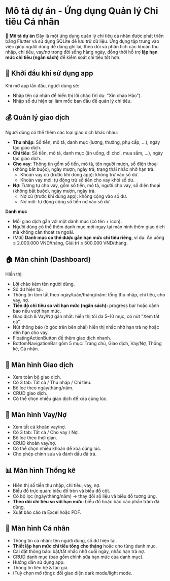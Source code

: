 # Mô tả dự án - Ứng dụng Quản lý Chi tiêu Cá nhân

📱 **Mô tả dự án**
Đây là một ứng dụng quản lý chi tiêu cá nhân được phát triển bằng Flutter và sử dụng SQLite để lưu trữ dữ liệu. Ứng dụng tập trung vào việc giúp người dùng dễ dàng ghi lại, theo dõi và phân tích các khoản thu nhập, chi tiêu, vay/nợ trong đời sống hàng ngày, đồng thời hỗ trợ **lập hạn mức chi tiêu (ngân sách)** để kiểm soát chi tiêu tốt hơn.

## 🔑 Khởi đầu khi sử dụng app

Khi mở app lần đầu, người dùng sẽ:
- Nhập tên cá nhân để hiển thị lời chào (Ví dụ: "Xin chào Hảo").
- Nhập số dư hiện tại làm mốc ban đầu để quản lý chi tiêu.

## 💰 Quản lý giao dịch

Người dùng có thể thêm các loại giao dịch khác nhau:
- **Thu nhập**: Số tiền, mô tả, danh mục (lương, thưởng, phụ cấp, …), ngày tạo giao dịch.
- **Chi tiêu**: Số tiền, mô tả, danh mục (ăn uống, đi chơi, mua sắm, …), ngày tạo giao dịch.
- **Cho vay**: Thông tin gồm số tiền, mô tả, tên người mượn, số điện thoại (không bắt buộc), ngày mượn, ngày trả, trạng thái nhắc nhở hạn trả.
  - Khoản vay cũ (trước khi dùng app): không trừ vào số dư.
  - Khoản vay mới: tự động trừ số tiền cho vay khỏi số dư.
- **Nợ**: Tương tự cho vay, gồm số tiền, mô tả, người cho vay, số điện thoại (không bắt buộc), ngày mượn, ngày trả.
  - Nợ cũ (trước khi dùng app): không cộng vào số dư.
  - Nợ mới: tự động cộng số tiền nợ vào số dư.

**Danh mục**
- Mỗi giao dịch gắn với một danh mục (có tên + icon).
- Người dùng có thể thêm danh mục mới ngay tại màn hình thêm giao dịch mà không cần thoát ra ngoài.
- (Mới) **Danh mục có thể được gắn hạn mức chi tiêu riêng**, ví dụ: Ăn uống ≤ 2.000.000 VND/tháng, Giải trí ≤ 500.000 VND/tháng.

## 🏠 Màn chính (Dashboard)

Hiển thị:
- Lời chào kèm tên người dùng.
- Số dư hiện tại.
- Thông tin tóm tắt theo ngày/tuần/tháng/năm: tổng thu nhập, chi tiêu, cho vay, nợ.
- **Tiến độ chi tiêu so với hạn mức (ngân sách):** progress bar hoặc cảnh báo nếu vượt hạn mức.
- Giao dịch & Vay/Nợ gần nhất: hiển thị tối đa 5–10 mục, có nút "Xem tất cả".
- Nút thông báo (ở góc trên bên phải) hiển thị nhắc nhở hạn trả nợ hoặc đến hạn cho vay.
- FloatingActionButton để thêm giao dịch nhanh.
- BottomNavigationBar gồm 5 mục: Trang chủ, Giao dịch, Vay/Nợ, Thống kê, Cá nhân.

## 📂 Màn hình Giao dịch

- Xem toàn bộ giao dịch.
- Có 3 tab: Tất cả / Thu nhập / Chi tiêu.
- Bộ lọc theo ngày/tháng/năm.
- CRUD giao dịch.
- Có thể chọn nhiều giao dịch để xóa cùng lúc.

## 🤝 Màn hình Vay/Nợ

- Xem tất cả khoản vay/nợ.
- Có 3 tab: Tất cả / Cho vay / Nợ.
- Bộ lọc theo thời gian.
- CRUD khoản vay/nợ.
- Có thể chọn nhiều khoản để xóa cùng lúc.
- Cho phép chỉnh sửa và đánh dấu đã trả.

## 📊 Màn hình Thống kê

- Hiển thị số tiền thu nhập, chi tiêu, vay, nợ.
- Biểu đồ trực quan: biểu đồ tròn và biểu đồ cột.
- Có bộ lọc (ngày/tháng/năm) → thay đổi số liệu và biểu đồ tương ứng.
- **Theo dõi chi tiêu so với hạn mức:** biểu đồ hoặc báo cáo phần trăm đã dùng.
- Xuất báo cáo ra Excel hoặc PDF.

## 👤 Màn hình Cá nhân

- Thông tin cá nhân: tên người dùng, số dư hiện tại.
- **Thiết lập hạn mức chi tiêu tổng cho tháng** hoặc cho từng danh mục.
- Cài đặt thông báo: bật/tắt nhắc nhở cuối ngày, nhắc hạn trả nợ.
- CRUD danh mục (bao gồm chỉnh sửa hạn mức của danh mục).
- Hướng dẫn sử dụng app.
- Thông tin liên hệ & tác giả.
- (Tuỳ chọn mở rộng): đổi giao diện dark mode/light mode.
